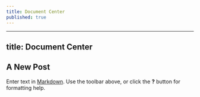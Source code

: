```yaml
---
title: Document Center
published: true
---
```



---
title: Document Center
---

## A New Post

Enter text in [Markdown](http://daringfireball.net/projects/markdown/). Use the toolbar above, or click the **?** button for formatting help.
